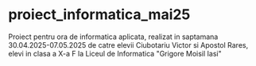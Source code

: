 # proiect_informatica_mai25
Proiect pentru ora de informatica aplicata, realizat in saptamana 30.04.2025-07.05.2025 de catre elevii Ciubotariu Victor si Apostol Rares, elevi in clasa a X-a F la Liceul de Informatica "Grigore Moisil Iasi"
